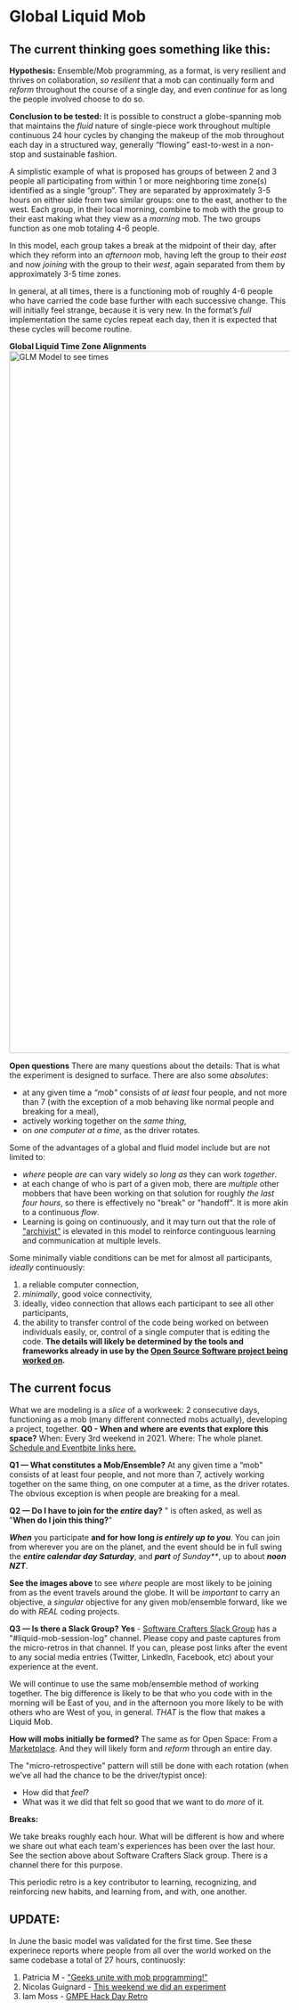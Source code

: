 # Global Liquid Mob

## The current thinking goes something like this:
**Hypothesis:** Ensemble/Mob programming, as a format, is very resilient and thrives on collaboration, _so resilient_ that a mob can continually form and _reform_ throughout the course of a single day, and even _continue_ for as long the people involved choose to do so.

**Conclusion to be tested:** It is possible to construct a globe-spanning mob that maintains the _fluid_ nature of single-piece work throughout multiple continuous 24 hour cycles by changing the makeup of the mob throughout each day in a structured way, generally “flowing” east-to-west in a non-stop and sustainable fashion.

A simplistic example of what is proposed has groups of between 2 and 3 people all participating from within 1 or more neighboring time zone(s) identified as a single “group”. They are separated by approximately 3-5 hours on either side from two similar groups: one to the east, another to the west. Each group, in their local morning, combine to mob with the group to their east making what they view as a _morning_ mob. The two groups function as one mob totaling 4-6 people.

In this model, each group takes a break at the midpoint of their day, after which they reform into an _afternoon_ mob, having left the group to their _east_ and now _joining_ with the group to their _west_, again separated from them by approximately 3-5 time zones.

In general, at all times, there is a functioning mob of roughly 4-6 people who have carried the code base further with each successive change. This will initially feel strange, because it is very new. In the format’s _full_ implementation the same cycles repeat each day, then it is expected that these cycles will become routine.

**Global Liquid Time Zone Alignments**<img width="1261" alt="GLM Model to see times" src="https://user-images.githubusercontent.com/18386890/122687417-601a0a00-d1e4-11eb-94a7-59aacb4744b2.png">


**Open questions**
There are many questions about the details: That is what the experiment is designed to surface. There are also some _absolutes_:
* at any given time a _“mob"_ consists of _at least_ four people, and not more than 7 (with the exception of a mob behaving like normal people and breaking for a meal),
* actively working together on the _same thing_, 
* on _one computer at a time_, as the driver rotates.

Some of the advantages of a global and fluid model include but are not limited to:
* _where_ people _are_ can vary widely _so long as_ they can work _together_.
* at each change of who is part of a given mob, there are _multiple_ other mobbers 
that have been working on that solution for roughly _the last four hours_, so there is effectively no "break" or "handoff". 
It is more akin to a continuous _flow_.
* Learning is going on continuously, and it may turn out that the role of ["archivist"](https://github.com/willemlarsen/mobprogrammingrpg/blob/master/theArchivist.pdf) is elevated in this model to reinforce continguous learning and communication at multiple levels.


Some minimally viable conditions can be met for almost all participants, _ideally_ continuously: 
1. a reliable computer connection, 
2. _minimally_, good voice connectivity, 
3. ideally, video connection that allows each participant to see all other participants, 
4. the ability to transfer control of the code being worked on between individuals easily, or, control of a single computer that is editing the code.
**The details will likely be determined by the tools and frameworks already in use by the [Open Source Software project being worked on](https://docs.google.com/document/d/1KXll6C2jKRbKbna2tAy9S60lz1blaurQgcVcrZ3DHzY/edit).**

## The current focus

What we are modeling is a _slice_ of a workweek: 2 consecutive days, functioning as a mob (many different connected mobs actually), developing a project, together. **Q0 - When and where are events that explore this space?** 
When: Every 3rd weekend in 2021. 
Where: The whole planet. [Schedule and Eventbite links here.](https://www.eventbrite.com/o/code-craft-saturdays-and-sundays-15457506392)

**Q1 — What constitutes a Mob/Ensemble?**
At any given time a “mob" consists of at least four people, and not more than 7,
actively working together on the same thing,
on one computer at a time, as the driver rotates. The obvious exception is when people are breaking for a meal.

**Q2 — Do I have to join for the _entire_ day?** " is often asked, as well as "**When do I join this thing?**"

**_When_** you participate **and for how long _is entirely up to you_**. You can join from wherever you are on the planet, and the event should be in full swing the _**entire calendar day Saturday**_, and _**part** of Sunday**_, up to about **_noon NZT_**.

**See the images above** to see _where_ people are most likely to be joining from as the event travels around the globe.
It will be _important_ to carry an objective, a _singular_ objective for any given mob/ensemble forward, like we do with _REAL_ coding projects. 

**Q3 —  Is there a Slack Group?**
**Yes** - [Software Crafters Slack Group](https://slack.softwarecrafters.org/) has a "#liquid-mob-session-log" channel. Please copy and paste captures from the micro-retros in that channel. If you can, please post links after the event to any social media entries (Twitter, LinkedIn, Facebook, etc) about your experience at the event.

We will continue to use the same mob/ensemble method of working together. The big difference is likely to be that who you code with in the morning will be East of you, and in the afternoon you more likely to be with others who are West of you, in general.  *_THAT_* is the flow that makes a Liquid Mob.

**How will mobs initially be formed?**
The same as for Open Space: From a [Marketplace](https://docs.google.com/document/d/1KXll6C2jKRbKbna2tAy9S60lz1blaurQgcVcrZ3DHzY/edit). And they will likely form and _reform_ through an entire day. 

The "micro-retrospective" pattern will still be done with each rotation (when we've all had the chance to be the driver/typist once): 
* How did that _feel_?
* What was it we did that felt so good that we want to do _more_ of it.

**Breaks:**

We take breaks roughly each hour. What will be different is how and where we share out what each team's experiences has been over the last hour. See the section above about Software Crafters Slack group. There is a channel there for this purpose.

This periodic retro is a key contributor to learning, recognizing, and reinforcing new habits, and learning from, and with, one another.

## UPDATE:
In June the basic model was validated for the first time. See these experinece reports where people from all over the world worked on the same codebase a total of 27 hours, continuosly:
1. Patricia M - ["Geeks unite with mob programming!"](https://www.linkedin.com/pulse/geeks-unite-mob-programming-patricia-m-/)
2. Nicolas Guignard -  [This weekend we did an experiment](https://www.linkedin.com/posts/nicolas-guignard_opensource-mobprogramming-liquidmob-activity-6810322735856799744-cWuD)
3. Iam Moss - [GMPE Hack Day Retro](https://docs.google.com/document/d/1IwL1HWIuCaud5_5piKrUQHFFuk-Ap-FVb-y9d06tFtw/edit#heading=h.2tsuohip6vug)

